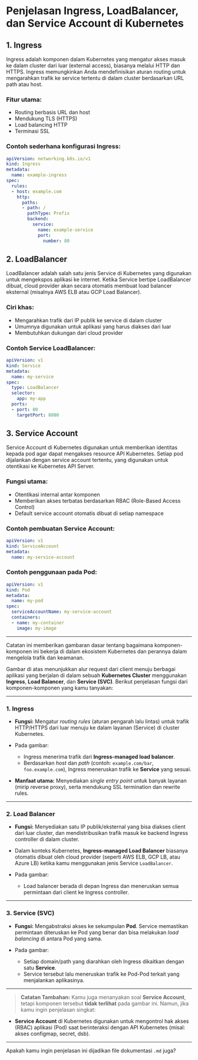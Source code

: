 # Penjelasan Ingress, LoadBalancer, dan Service Account di Kubernetes

## 1. Ingress

Ingress adalah komponen dalam Kubernetes yang mengatur akses masuk ke dalam cluster dari luar (external access), biasanya melalui HTTP dan HTTPS. Ingress memungkinkan Anda mendefinisikan aturan routing untuk mengarahkan trafik ke service tertentu di dalam cluster berdasarkan URL path atau host.

### Fitur utama:

* Routing berbasis URL dan host
* Mendukung TLS (HTTPS)
* Load balancing HTTP
* Terminasi SSL

### Contoh sederhana konfigurasi Ingress:

```yaml
apiVersion: networking.k8s.io/v1
kind: Ingress
metadata:
  name: example-ingress
spec:
  rules:
  - host: example.com
    http:
      paths:
      - path: /
        pathType: Prefix
        backend:
          service:
            name: example-service
            port:
              number: 80
```

## 2. LoadBalancer

LoadBalancer adalah salah satu jenis Service di Kubernetes yang digunakan untuk mengekspos aplikasi ke internet. Ketika Service bertipe LoadBalancer dibuat, cloud provider akan secara otomatis membuat load balancer eksternal (misalnya AWS ELB atau GCP Load Balancer).

### Ciri khas:

* Mengarahkan trafik dari IP publik ke service di dalam cluster
* Umumnya digunakan untuk aplikasi yang harus diakses dari luar
* Membutuhkan dukungan dari cloud provider

### Contoh Service LoadBalancer:

```yaml
apiVersion: v1
kind: Service
metadata:
  name: my-service
spec:
  type: LoadBalancer
  selector:
    app: my-app
  ports:
  - port: 80
    targetPort: 8080
```

## 3. Service Account

Service Account di Kubernetes digunakan untuk memberikan identitas kepada pod agar dapat mengakses resource API Kubernetes. Setiap pod dijalankan dengan service account tertentu, yang digunakan untuk otentikasi ke Kubernetes API Server.

### Fungsi utama:

* Otentikasi internal antar komponen
* Memberikan akses terbatas berdasarkan RBAC (Role-Based Access Control)
* Default service account otomatis dibuat di setiap namespace

### Contoh pembuatan Service Account:

```yaml
apiVersion: v1
kind: ServiceAccount
metadata:
  name: my-service-account
```

### Contoh penggunaan pada Pod:

```yaml
apiVersion: v1
kind: Pod
metadata:
  name: my-pod
spec:
  serviceAccountName: my-service-account
  containers:
  - name: my-container
    image: my-image
```

---

Catatan ini memberikan gambaran dasar tentang bagaimana komponen-komponen ini bekerja di dalam ekosistem Kubernetes dan perannya dalam mengelola trafik dan keamanan.

Gambar di atas menunjukkan alur request dari client menuju berbagai aplikasi yang berjalan di dalam sebuah **Kubernetes Cluster** menggunakan **Ingress**, **Load Balancer**, dan **Service (SVC)**. Berikut penjelasan fungsi dari komponen-komponen yang kamu tanyakan:

---

### 1. **Ingress**

* **Fungsi:** Mengatur *routing rules* (aturan pengarah lalu lintas) untuk trafik HTTP/HTTPS dari luar menuju ke dalam layanan (Service) di cluster Kubernetes.
* Pada gambar:

  * Ingress menerima trafik dari **Ingress-managed load balancer**.
  * Berdasarkan *host* dan *path* (contoh: `example.com/bar`, `foo.example.com`), Ingress meneruskan trafik ke **Service** yang sesuai.
* **Manfaat utama:** Menyediakan *single entry point* untuk banyak layanan (mirip reverse proxy), serta mendukung SSL termination dan rewrite rules.

---

### 2. **Load Balancer**

* **Fungsi:** Menyediakan satu IP publik/eksternal yang bisa diakses client dari luar cluster, dan mendistribusikan trafik masuk ke backend Ingress controller di dalam cluster.
* Dalam konteks Kubernetes, **Ingress-managed Load Balancer** biasanya otomatis dibuat oleh cloud provider (seperti AWS ELB, GCP LB, atau Azure LB) ketika kamu menggunakan jenis Service `LoadBalancer`.
* Pada gambar:

  * Load balancer berada di depan Ingress dan meneruskan semua permintaan dari client ke Ingress controller.

---

### 3. **Service (SVC)**

* **Fungsi:** Mengabstraksi akses ke sekumpulan **Pod**. Service memastikan permintaan diteruskan ke Pod yang benar dan bisa melakukan *load balancing* di antara Pod yang sama.
* Pada gambar:

  * Setiap domain/path yang diarahkan oleh Ingress dikaitkan dengan satu **Service**.
  * Service tersebut lalu meneruskan trafik ke Pod-Pod terkait yang menjalankan aplikasinya.

---

> **Catatan Tambahan:**
> Kamu juga menanyakan soal **Service Account**, tetapi komponen tersebut **tidak terlihat** pada gambar ini.
> Namun, jika kamu ingin penjelasan singkat:

* **Service Account** di Kubernetes digunakan untuk mengontrol hak akses (RBAC) aplikasi (Pod) saat berinteraksi dengan API Kubernetes (misal: akses configmap, secret, dsb).

---

Apakah kamu ingin penjelasan ini dijadikan file dokumentasi `.md` juga?
